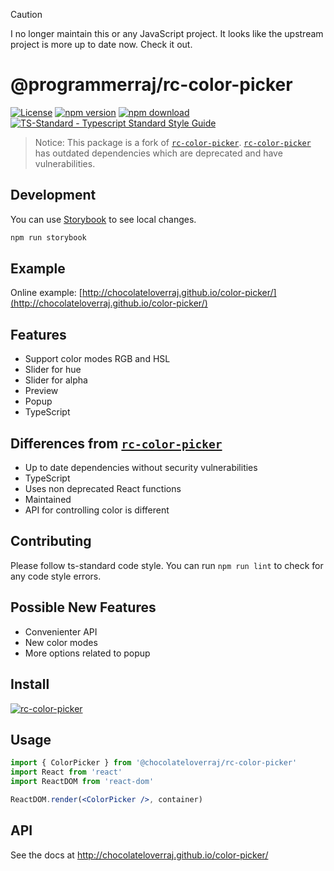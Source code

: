 > [!CAUTION]
> I no longer maintain this or any JavaScript project. It looks like the upstream project is more up to date now. Check it out.

# @programmerraj/rc-color-picker

[![License](https://badgen.net/github/license/ChocolateLoverRaj/react-json-input)](https://github.com/ChocolateLoverRaj/react-json-input/blob/main/LICENSE)
[![npm version](https://img.shields.io/npm/v/@programmerraj/rc-color-picker.svg)](https://www.npmjs.org/package/@programmerraj/rc-color-picker) 
[![npm download](https://img.shields.io/npm/dm/@programmerraj/rc-color-picker.svg)](https://www.npmjs.org/package/@programmerraj/rc-color-picker)
[![TS-Standard - Typescript Standard Style Guide](https://badgen.net/badge/code%20style/ts-standard/blue?icon=typescript)](https://github.com/standard/ts-standard)

> Notice: This package is a fork of [`rc-color-picker`](https://github.com/react-component/color-picker). [`rc-color-picker`](https://github.com/react-component/color-picker) has outdated dependencies which are deprecated and have vulnerabilities.

## Development
You can use [Storybook](https://storybook.js.org/) to see local changes.
```bash
npm run storybook
```

## Example

Online example: [http://chocolateloverraj.github.io/color-picker/](http://chocolateloverraj.github.io/color-picker/)

## Features

- Support color modes RGB and HSL
- Slider for hue
- Slider for alpha
- Preview
- Popup
- TypeScript

## Differences from [`rc-color-picker`](https://github.com/react-component/color-picker)
- Up to date dependencies without security vulnerabilities
- TypeScript
- Uses non deprecated React functions
- Maintained
- API for controlling color is different

## Contributing
Please follow ts-standard code style. You can run `npm run lint` to check for any code style errors.

## Possible New Features
- Convenienter API
- New color modes
- More options related to popup

## Install

[![rc-color-picker](https://nodei.co/npm/@programmerraj/rc-color-picker.png)](https://npmjs.org/package/@programmerraj/rc-color-picker)

## Usage

```jsx
import { ColorPicker } from '@chocolateloverraj/rc-color-picker'
import React from 'react'
import ReactDOM from 'react-dom'

ReactDOM.render(<ColorPicker />, container)
```
## API
See the docs at http://chocolateloverraj.github.io/color-picker/
